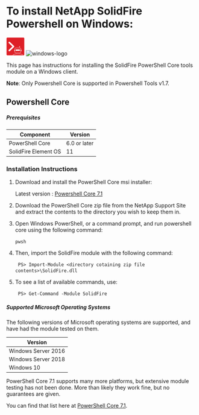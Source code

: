 # To install NetApp SolidFire Powershell on Windows:

![solidfire-powershell-logo](../../docs/product.png)   ![windows-logo](windows10-logo-small.png)

This page has instructions for installing the SolidFire PowerShell Core tools module on a Windows client. 

**Note**: Only Powershell Core is supported in Powershell Tools v1.7. 

## Powershell Core

##### Prerequisites

| Component            | Version          |
|----------------------|------------------|
| PowerShell Core      | 6.0 or later     |
| SolidFire Element OS | 11               |

### Installation Instructions
1. Download and install the PowerShell Core msi installer: 

   Latest version : [Powershell Core 7.1](https://github.com/PowerShell/PowerShell/)
   
2. Download the PowerShell Core zip file from the NetApp Support Site and extract the contents to the directory you wish to keep them in.   

3. Open Windows PowerShell, or a command prompt, and run powershell core using the following command:

       pwsh
   
4. Then, import the SolidFire module with the following command:

        PS> Import-Module <directory cotaining zip file contents>\SolidFire.dll

5. To see a list of available commands, use:

        PS> Get-Command -Module SolidFire

##### Supported Microsoft Operating Systems

The following versions of Microsoft operating systems are supported, and have had the module tested on them.

| Version                |
|------------------------|
| Windows Server 2016    |
| Windows Server 2018    |
| Windows 10             |

PowerShell Core 7.1 supports many more platforms, but extensive module testing has not been done. More than likely they work fine, but no guarantees are given.

You can find that list here at [PowerShell Core 7.1](https://devblogs.microsoft.com/powershell/announcing-powershell-7-1/).
